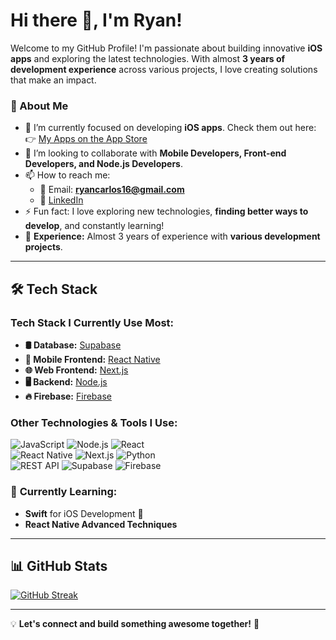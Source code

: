# Hi there 👋, I'm Ryan!

Welcome to my GitHub Profile! I'm passionate about building innovative **iOS apps** and exploring the latest technologies. With almost **3 years of development experience** across various projects, I love creating solutions that make an impact.  

### 🚀 About Me  
- 🔭 I’m currently focused on developing **iOS apps**. Check them out here:  
  👉 [My Apps on the App Store](https://apps.apple.com/us/developer/ryan-costa/id1759042818)  
- 👯 I’m looking to collaborate with **Mobile Developers, Front-end Developers, and Node.js Developers**.  
- 📫 How to reach me:  
  - 📧 Email: **ryancarlos16@gmail.com**  
  - 💼 [LinkedIn](https://www.linkedin.com/in/seu-perfil)  
- ⚡ Fun fact: I love exploring new technologies, **finding better ways to develop**, and constantly learning!  
- 💼 **Experience:** Almost 3 years of experience with **various development projects**.  

---

## 🛠️ Tech Stack  

### **Tech Stack I Currently Use Most:**  
- **🛢️ Database:** [Supabase](https://supabase.com/)  
- **📱 Mobile Frontend:** [React Native](https://reactnative.dev/)  
- **🌐 Web Frontend:** [Next.js](https://nextjs.org/)  
- **🖥️ Backend:** [Node.js](https://nodejs.org/)  
- **🔥 Firebase:** [Firebase](https://firebase.google.com/)  

### **Other Technologies & Tools I Use:**  
![JavaScript](https://img.shields.io/badge/-JavaScript-F7DF1E?logo=javascript&logoColor=black&style=for-the-badge) ![Node.js](https://img.shields.io/badge/-Node.js-339933?logo=node.js&logoColor=white&style=for-the-badge) ![React](https://img.shields.io/badge/-React-61DAFB?logo=react&logoColor=black&style=for-the-badge)  
![React Native](https://img.shields.io/badge/-React%20Native-61DAFB?logo=react&logoColor=black&style=for-the-badge) ![Next.js](https://img.shields.io/badge/-Next.js-000000?logo=next.js&logoColor=white&style=for-the-badge) ![Python](https://img.shields.io/badge/-Python-3776AB?logo=python&logoColor=white&style=for-the-badge)  
![REST API](https://img.shields.io/badge/-REST%20API-FF6F00?style=for-the-badge) ![Supabase](https://img.shields.io/badge/-Supabase-3ECF8E?logo=supabase&logoColor=white&style=for-the-badge) ![Firebase](https://img.shields.io/badge/-Firebase-FFCA28?logo=firebase&logoColor=white&style=for-the-badge)

### 🌱 **Currently Learning:**  
- **Swift** for iOS Development 📱  
- **React Native Advanced Techniques**  

---

## 📊 GitHub Stats  
[![GitHub Streak](https://streak-stats.demolab.com?user=ryan-carloso&theme=javascript&hide_border=true)](https://git.io/streak-stats)  

---

💡 **Let's connect and build something awesome together!** 🚀  
